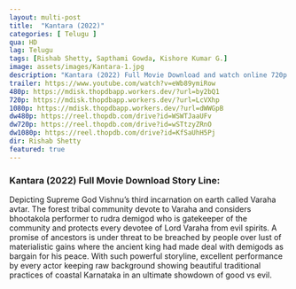 ```yaml
---
layout: multi-post
title:  "Kantara (2022)"
categories: [ Telugu ]
qua: HD
lag: Telugu
tags: [Rishab Shetty, Sapthami Gowda, Kishore Kumar G.]
image: assets/images/Kantara-1.jpg
description: "Kantara (2022) Full Movie Download and watch online 720p low file size 500 mb."
trailer: https://www.youtube.com/watch?v=eWb89ymiRow
480p: https://mdisk.thopdbapp.workers.dev/?url=by2bQ1
720p: https://mdisk.thopdbapp.workers.dev/?url=LcVXhp
1080p: https://mdisk.thopdbapp.workers.dev/?url=dWWGpB
dw480p: https://reel.thopdb.com/drive?id=WSWTJaaUFv
dw720p: https://reel.thopdb.com/drive?id=wSTtzyZRnO
dw1080p: https://reel.thopdb.com/drive?id=KfSaUhH5Pj
dir: Rishab Shetty
featured: true
---
```


### Kantara (2022) Full Movie Download Story Line:
Depicting Supreme God Vishnu’s third incarnation on earth called Varaha avtar. The forest tribal community devote to Varaha and considers bhootakola performer to rudra demigod who is gatekeeper of the community and protects every devotee of Lord Varaha from evil spirits. A promise of ancestors is under threat to be breached by people over lust of materialistic gains where the ancient king had made deal with demigods as bargain for his peace. With such powerful storyline, excellent performance by every actor keeping raw background showing beautiful traditional practices of coastal Karnataka in an ultimate showdown of good vs evil.









